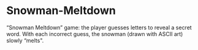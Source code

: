 # Snowman-Meltdown
“Snowman Meltdown” game: the player guesses letters to reveal a secret word. With each incorrect guess, the snowman (drawn with ASCII art) slowly “melts".
